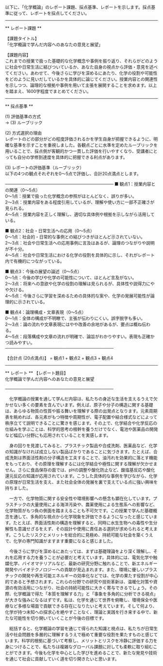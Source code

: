 以下に、「化学概論」のレポート課題、採点基準、レポートを示します。採点基準に従って、レポートを採点してください。

---------------------------------------
** レポート課題 **

【課題タイトル】  
「化学概論で学んだ内容へのあなたの意見と展望」

【課題内容】  
これまでの授業で扱った基礎的な化学概念や事例を振り返り、それらがどのように社会や日常生活に結びついているか、あなた自身の視点から評価・意見を述べてください。あわせて、今後さらに学びを深めるにあたり、化学の役割や可能性をどのように見いだしているかを具体的に論じてください。授業内容との関連性を示しつつ、論理的な根拠や事例を用いて主張を展開することを求めます。以上を踏まえ、1600字程度でまとめてください。

---------------------------------------
** 採点基準 **

(1) 評価基準の方式  
→ (3) ルーブリック

(2) 方式選択の理由  
レポートのどの部分がどの程度評価されるかを学生自身が把握できるように、明確な基準を示すことを重視しました。各観点ごとに水準を定めたルーブリックを用いることで、採点側が客観的かつ一貫した評価を行いやすくなり、受講者にとっても自分の学修到達度を具体的に把握できる利点があります。

(3) レポートの評価基準（ルーブリック）  
以下の4つの観点それぞれを0～5点で評価し、合計20点満点とします。

────────────────────────────────────
■ 観点1：授業内容との関連（0～5点）  
0～1点：授業で扱った化学概念の参照がほとんどなく、誤りが多い。  
2～3点：授業内容をある程度引用しているが、理解や使い方に一部不正確さが見られる。  
4～5点：授業内容を正しく理解し、適切な具体例や根拠を示しながら活用している。

■ 観点2：社会・日常生活への応用（0～5点）  
0～1点：社会的・日常的な事例との結びつきがほとんど示されていない。  
2～3点：社会や日常生活への応用事例に言及はあるが、論理のつながりや説明が不十分。  
4～5点：社会や日常生活における化学の役割を具体的に示し、それがレポート内で有機的につながっている。

■ 観点3：今後の展望の論述（0～5点）  
0～1点：今後の学びや化学の可能性について、ほとんど言及がない。  
2～3点：将来への意欲や化学の役割の理解は見られるが、具体性や説得力にやや欠ける。  
4～5点：今後さらに学習を深めるための具体的な案や、化学の発展可能性が論理的に示されている。

■ 観点4：論理構成・文章表現（0～5点）  
0～1点：全体の構成が不明瞭で、主張が伝わりにくい。誤字脱字も多い。  
2～3点：論の流れや文章表現にはやや改善の余地があるが、要点は概ね伝わる。  
4～5点：段落構成や文章の流れが明確で、論旨がわかりやすい。表現も正確かつ読みやすい。  
────────────────────────────────────

【合計点 (20点満点)】 = 観点1 + 観点2 + 観点3 + 観点4  

---------------------------------------
** レポート **
【レポート題目】  
化学概論で学んだ内容へのあなたの意見と展望

────────────────────────────────────

　化学概論の授業を通して学んだ内容は、私たちの身近な生活を支えるうえで欠かせない多くの要素を含んでいます。例えば、原子や分子の構造に関する基礎は、あらゆる物質の性質や振る舞いを理解する際の出発点となります。元素周期表を眺めれば、各元素がもつ特徴や周期性が、電子配置や結合様式などによって秩序立てて説明できることに驚きを感じます。その上で、化学結合や化学反応の仕組みを学ぶことは、科学的思考の根幹を養うだけでなく、電池や医薬品の開発など幅広い分野にも応用されていることを実感します。

　身の回りを見渡してみると、プラスチック製品や合成洗剤、医薬品など、化学の知識がなければ成立しない製品ばかりであることに気づきます。たとえば、合成洗剤は界面活性剤の分子構造を工夫することで、油汚れを効果的に落とす機能をもっており、その原理を理解するには化学結合や極性に関する理解が欠かせません。さらに食品保存の面では、pHの調整や酸化防止など、酸塩基反応や酸化還元反応の知識が応用されています。こうした具体的な事例を学びながら、化学の原理が日常生活を支え、また社会全体の発展を裏で支えている点に強い興味を持ちました。

　一方で、化学物質に関する安全性や環境影響への懸念も顕在化しています。プラスチックの大量使用による海洋汚染や、農薬使用による生態系への影響など、化学物質がもつ負の側面を踏まえることも不可欠です。この授業で学んだ基礎概念を通して、多角的な視点から化学現象を評価できるようになったと感じています。たとえば、界面活性剤の構造を理解すると、同時に水生生物への毒性や生分解性も意識せざるをえず、その設計や使用に責任ある選択が求められると考えます。こうしたリスクとメリットを総合的に見極め、持続可能な社会を築くうえで、化学の専門知識がますます重要になると感じました。

　今後さらに学びを深めるにあたっては、まずは基礎理論をより深く理解し、それを応用する力を養うことが必要だと考えています。具体的には、電気化学や触媒化学、バイオマテリアルなど、最新の研究分野に触れることで、新エネルギー開発やバイオテクノロジーへの貢献が見込まれます。また、環境に優しいプラスチックの開発や再生可能エネルギーの効率化などでは、化学の果たす役割が中心的であると予想されます。これらの分野での研究や技術革新は、温暖化対策や資源の有効活用につながり、社会の持続可能性に大きく寄与できるでしょう。その際、化学概論で得た「本質を理解する力」と「事象を多角的に分析できる視点」が大きな強みになるはずです。私は、化学を通じて世界を俯瞰し、環境保全や医療など多様な場面で貢献できる存在になりたいと考えています。そして何より、化学が持つ未知への探求心を絶やすことなく、理論と実践を行き来する中で、新たな可能性を切り開いていくことが今後の目標です。

　総括すると、化学概論の学習を通じて得られた知識と視点は、私たちが日常生活や社会問題を多層的に理解するうえで極めて重要な役割を果たすものと感じています。科学的根拠に基づいて考察し、メリットとリスクを冷静に評価する力を身につけることで、私たちは複雑なグローバル課題に対しても柔軟に取り組むことができます。今後も化学を中心とした学びを進めることで、新たな発見や技術を通じて社会に貢献していく道を切り開きたいと思います。

